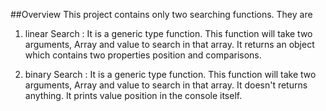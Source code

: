 ##Overview
This project contains only two searching functions. They are

1) linear Search :
It is a generic type function.
This function will take two arguments, Array and value to search in that array.
It returns an object which contains two properties position and comparisons.

2) binary Search :
It is a generic type function.
This function will take two arguments, Array and value to search in that array.
It doesn't returns anything. It prints value position in the console itself.
